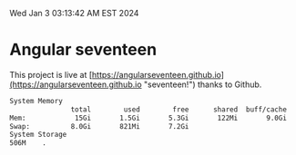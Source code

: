 Wed Jan  3 03:13:42 AM EST 2024

# Angular seventeen


This project is live at [https://angularseventeen.github.io](https://angularseventeen.github.io "seventeen!") thanks to Github.

```bash
System Memory
               total        used        free      shared  buff/cache   available
Mem:            15Gi       1.5Gi       5.3Gi       122Mi       9.0Gi        13Gi
Swap:          8.0Gi       821Mi       7.2Gi
System Storage
506M	.
```
